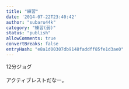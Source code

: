 ```yaml
---
title: "練習"
date: '2014-07-22T23:40:42'
author: "subaru44k"
category: "練習(弱)"
status: "publish"
allowComments: true
convertBreaks: false
entryHash: "e8a1d00307db9148faddff85fe1d3ae0"
---
```

12分ジョグ<br>
<br>
アクティブレストだなー。
